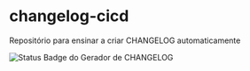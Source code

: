 # changelog-cicd
Repositório para ensinar a criar CHANGELOG automaticamente

![Status Badge do Gerador de CHANGELOG](https://github.com/klauskpm/changelog-cicd/workflows/Gerador%20de%20CHANGELOG/badge.svg)
